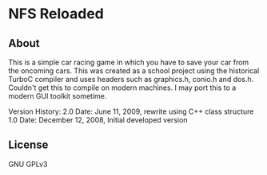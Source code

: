NFS Reloaded
===========

About
-----
This is a simple car racing game in which you have to save your car from the oncoming cars. This was created as a school project using the historical TurboC compiler and uses headers such as graphics.h, conio.h and dos.h. Couldn't get this to compile on modern machines. I may port this to a modern GUI toolkit sometime.

Version History:
    2.0       Date: June 11, 2009, rewrite using C++ class structure
    1.0       Date: December 12, 2008, Initial developed version

License
--------
GNU GPLv3